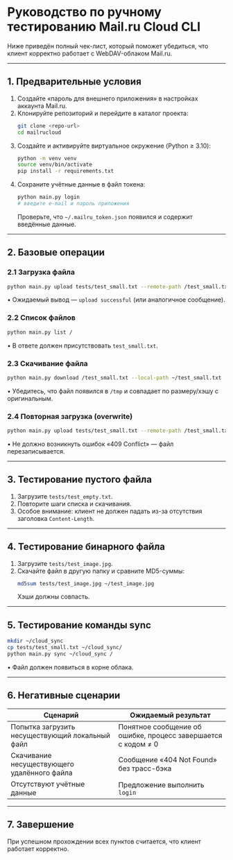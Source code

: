 # Руководство по ручному тестированию Mail.ru Cloud CLI

Ниже приведён полный чек-лист, который поможет убедиться, что
клиент корректно работает с WebDAV-облаком Mail.ru.

---

## 1. Предварительные условия

1. Создайте «пароль для внешнего приложения» в настройках аккаунта Mail.ru.
2. Клонируйте репозиторий и перейдите в каталог проекта:
   ```bash
   git clone <repo-url>
   cd mailrucloud
   ```
3. Создайте и активируйте виртуальное окружение (Python ≥ 3.10):
   ```bash
   python -m venv venv
   source venv/bin/activate
   pip install -r requirements.txt
   ```
4. Сохраните учётные данные в файл токена:
   ```bash
   python main.py login
   # введите e-mail и пароль приложения
   ```
   Проверьте, что `~/.mailru_token.json` появился и содержит введённые данные.

---

## 2. Базовые операции

### 2.1 Загрузка файла
```bash
python main.py upload tests/test_small.txt --remote-path /test_small.txt
```
• Ожидаемый вывод — `upload successful` (или аналогичное сообщение).

### 2.2 Список файлов
```bash
python main.py list /
```
• В ответе должен присутствовать `test_small.txt`.

### 2.3 Скачивание файла
```bash
python main.py download /test_small.txt --local-path ~/test_small.txt
```
• Убедитесь, что файл появился в `/tmp` и совпадает по размеру/хэшу с оригинальным.

### 2.4 Повторная загрузка (overwrite)
```bash
python main.py upload tests/test_small.txt --remote-path /test_small.txt
```
• Не должно возникнуть ошибок «409 Conflict» — файл перезаписывается.

---

## 3. Тестирование пустого файла

1. Загрузите `tests/test_empty.txt`.
2. Повторите шаги списка и скачивания.
3. Особое внимание: клиент не должен падать из-за отсутствия заголовка `Content-Length`.

---

## 4. Тестирование бинарного файла

1. Загрузите `tests/test_image.jpg`.
2. Скачайте файл в другую папку и сравните MD5-суммы:
   ```bash
   md5sum tests/test_image.jpg ~/test_image.jpg
   ```
   Хэши должны совпасть.

---

## 5. Тестирование команды sync

```bash
mkdir ~/cloud_sync
cp tests/test_small.txt ~/cloud_sync/
python main.py sync ~/cloud_sync /
```
• Файл должен появиться в корне облака.


---

## 6. Негативные сценарии

| Сценарий | Ожидаемый результат |
|----------|--------------------|
| Попытка загрузить несуществующий локальный файл | Понятное сообщение об ошибке, процесс завершается с кодом ≠ 0 |
| Скачивание несуществующего удалённого файла | Сообщение «404 Not Found» без трасс-бэка |
| Отсутствуют учётные данные | Предложение выполнить `login` |

---

## 7. Завершение

При успешном прохождении всех пунктов считается, что клиент работает корректно. 